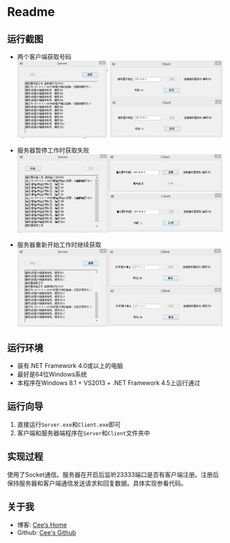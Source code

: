 # Readme

## 运行截图

- 两个客户端获取号码
![ScreenShot1](./ScreenShot/1.jpg)

- 服务器暂停工作时获取失败
![ScreenShot1](./ScreenShot/2.jpg)

- 服务器重新开始工作时继续获取
![ScreenShot1](./ScreenShot/3.jpg)

## 运行环境
- 装有.NET Framework 4.0或以上的电脑
- 最好是64位Windows系统
- 本程序在Windows 8.1 + VS2013 + .NET Framework 4.5上运行通过

## 运行向导
1.  直接运行`Server.exe`和`Client.exe`即可
2.  客户端和服务器端程序在`Server`和`Client`文件夹中

## 实现过程
使用了Socket通信。服务器在开启后监听23333端口是否有客户端注册。注册后保持服务器和客户端通信发送请求和回复数据。具体实现参看代码。

## 关于我
- 博客: [Cee‘s Home](https://blog.cee.moe)
- Github: [Cee's Github](https://github.com/cirnocee)